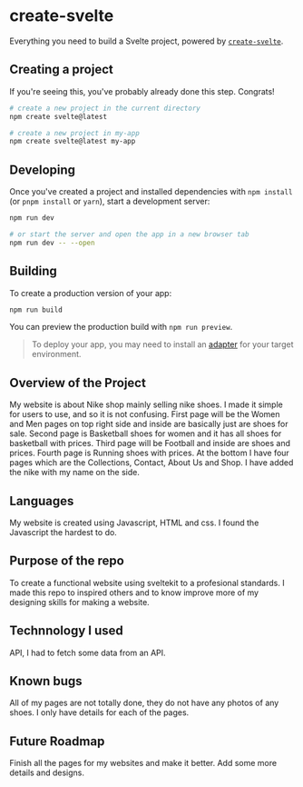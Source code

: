 # create-svelte

Everything you need to build a Svelte project, powered by [`create-svelte`](https://github.com/sveltejs/kit/tree/master/packages/create-svelte).

## Creating a project

If you're seeing this, you've probably already done this step. Congrats!

```bash
# create a new project in the current directory
npm create svelte@latest

# create a new project in my-app
npm create svelte@latest my-app
```

## Developing

Once you've created a project and installed dependencies with `npm install` (or `pnpm install` or `yarn`), start a development server:

```bash
npm run dev

# or start the server and open the app in a new browser tab
npm run dev -- --open
```

## Building

To create a production version of your app:

```bash
npm run build
```

You can preview the production build with `npm run preview`.

> To deploy your app, you may need to install an [adapter](https://kit.svelte.dev/docs/adapters) for your target environment.

## Overview of the Project
My website is about Nike shop mainly selling nike shoes. I made it simple for users to use, and so it is not confusing. First page will be the Women and Men pages on top right side and inside are basically just are shoes for sale. 
Second page is Basketball shoes for women and it has all shoes for basketball with prices. 
Third page will be Football and inside are shoes and prices. Fourth page is Running shoes with prices. 
At the bottom I have four pages which are the Collections, Contact, About Us and Shop. I have added the nike with my name on the side.

## Languages
My website is created using Javascript, HTML and css.
I found the Javascript the hardest to do.

## Purpose of the repo
To create a functional website using sveltekit to a profesional standards. 
I made this repo to inspired others and to know improve more of my designing skills for making a website. 

## Technnology I used
API, I had to fetch some data from an API. 

## Known bugs
All of my pages are not totally done, they do not have any photos of any shoes. I only have details for each of the pages.

## Future Roadmap
Finish all the pages for my websites and make it better.
Add some more details and designs.


